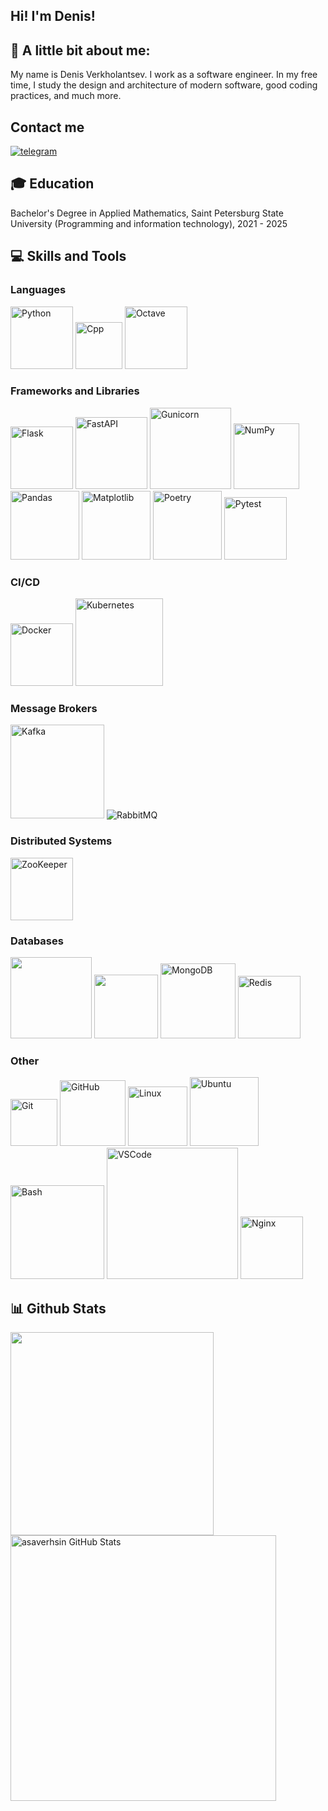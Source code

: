 ## Hi! I'm Denis!

## 📝 A little bit about me:

My name is Denis Verkholantsev. I work as a software engineer. In my free time, I study the design and architecture of modern software, good coding practices, and much more.

## Contact me
<p>
  <a href="https://t.me/denisiam0" target="_blank" rel="nofollow"><img src="https://img.shields.io/badge/Telegram-2CA5E0?style=for-the-badge&logo=telegram&logoColor=white" alt="telegram"/> </a>
</p>

## :mortar_board: Education
Bachelor's Degree in Applied Mathematics, Saint Petersburg State University (Programming and information technology), 2021 - 2025

## :computer: Skills and Tools
### Languages
<p>
  <img src="https://img.shields.io/badge/python-3670A0?style=for-the-badge&logo=python&logoColor=ffdd54" alt="Python" width="100" />
  <img src="https://img.shields.io/badge/c++-%2300599C.svg?style=for-the-badge&logo=c%2B%2B&logoColor=white" alt="Cpp" width="75" />
  <img src="https://img.shields.io/badge/OCTAVE-darkblue?style=for-the-badge&logo=octave&logoColor=fcd683" alt="Octave" width="100" />
</p>

### Frameworks and Libraries
<p>
  <img alt="Flask" src="https://img.shields.io/badge/flask-%23000.svg?style=for-the-badge&logo=flask&logoColor=white" width=100 />
  <img src="https://img.shields.io/badge/FastAPI-005571?style=for-the-badge&logo=fastapi" alt="FastAPI", width=115 />
  <img alt="Gunicorn" src="https://img.shields.io/badge/gunicorn-%298729.svg?style=for-the-badge&logo=gunicorn&logoColor=white", width=130 />
  <img alt="NumPy" src="https://img.shields.io/badge/numpy-%23013243.svg?style=for-the-badge&logo=numpy&logoColor=white", width=105 />
  <img alt="Pandas" src="https://img.shields.io/badge/pandas-%23150458.svg?style=for-the-badge&logo=pandas&logoColor=white", width=110 />
  <img alt="Matplotlib" src="https://img.shields.io/badge/Matplotlib-%23ffffff.svg?style=for-the-badge&logo=Matplotlib&logoColor=black", width=110" />
  <img alt="Poetry" src="https://img.shields.io/badge/Poetry-%233B82F6.svg?style=for-the-badge&logo=poetry&logoColor=0B3D8D", width="110" />
  <img alt="Pytest" src="https://img.shields.io/badge/Pytest-0A9EDC.svg?logo=pytest&logoColor=white", width=100 />
</p>

### CI/CD
<p>
  <img src="https://img.shields.io/badge/docker-%230db7ed.svg?style=for-the-badge&logo=docker&logoColor=white" alt="Docker" width="100" />
  <img src="https://img.shields.io/badge/kubernetes-%23326ce5.svg?style=for-the-badge&logo=kubernetes&logoColor=white" alt="Kubernetes" width="140" />
</p>

### Message Brokers
<p>
  <img src="https://img.shields.io/badge/Apache%20Kafka-000?style=for-the-badge&logo=apachekafka" alt="Kafka" width="150" />
  <img src="https://img.shields.io/badge/Rabbitmq-FF6600?style=for-the-badge&logo=rabbitmq&logoColor=white" alt="RabbitMQ" />
</p>

### Distributed Systems
<p>
  <img src="https://img.shields.io/badge/-ZooKeeper-000000?logo=apache-zookeeper&logoColor=yellow" alt="ZooKeeper" width="100" />
</p>

### Databases
<p>
  <img src="https://img.shields.io/badge/postgres-%23316192.svg?style=for-the-badge&logo=postgresql&logoColor=white" width="130" />
  <img src="https://img.shields.io/badge/mysql-4479A1.svg?style=for-the-badge&logo=mysql&logoColor=white" width="102" />
  <img src="https://img.shields.io/badge/MongoDB-%234ea94b.svg?style=for-the-badge&logo=mongodb&logoColor=white" alt="MongoDB" width="120" />
  <img src="https://img.shields.io/badge/redis-%23DD0031.svg?style=for-the-badge&logo=redis&logoColor=white" alt="Redis" width="100" />
</p>

### Other
<p>
  <img src="https://img.shields.io/badge/git-%23F05033.svg?style=for-the-badge&logo=git&logoColor=white" alt="Git" width="75" />
  <img src="https://img.shields.io/badge/GitHub-100000?style=for-the-badge&logo=github&logoColor=white" alt="GitHub" width="105" />
  <img src="https://img.shields.io/badge/Linux-FCC624?style=for-the-badge&logo=linux&logoColor=black" alt="Linux" width="95" />
  <img src="https://img.shields.io/badge/Ubuntu-E95420?style=for-the-badge&logo=ubuntu&logoColor=white" alt="Ubuntu" width="110" />
  <img alt="Bash" src="https://img.shields.io/badge/shell_script-%23121011.svg?style=for-the-badge&logo=gnu-bash&logoColor=white", width=150>
  <img src="https://img.shields.io/badge/Visual%20Studio%20Code-0078d7.svg?style=for-the-badge&logo=visual-studio-code&logoColor=white" alt="VSCode" width="210" />
  <img src="https://img.shields.io/badge/nginx-%23009639.svg?style=for-the-badge&logo=nginx&logoColor=white" alt="Nginx" width="100" />
</p>

## 📊 Github Stats
<a href='https://github.com/denis-verkholantsev'>
  <img align="center" src="https://github-readme-stats.vercel.app/api/top-langs/?username=denis-verkholantsev&hide=jupyter%20notebook,css,html,javascript,typescript,scss,cuda,c%2B%2B&layout=compact&theme=synthwave" width="325"/>
</a>
<a href='https://github.com/denis-verkholantsev'>
  <img align="center" src="https://github-readme-stats.vercel.app/api?username=denis-verkholantsev&show_icons=true&hide_border=true&theme=synthwave" alt="asaverhsin GitHub Stats" width="425"/>
</a>

